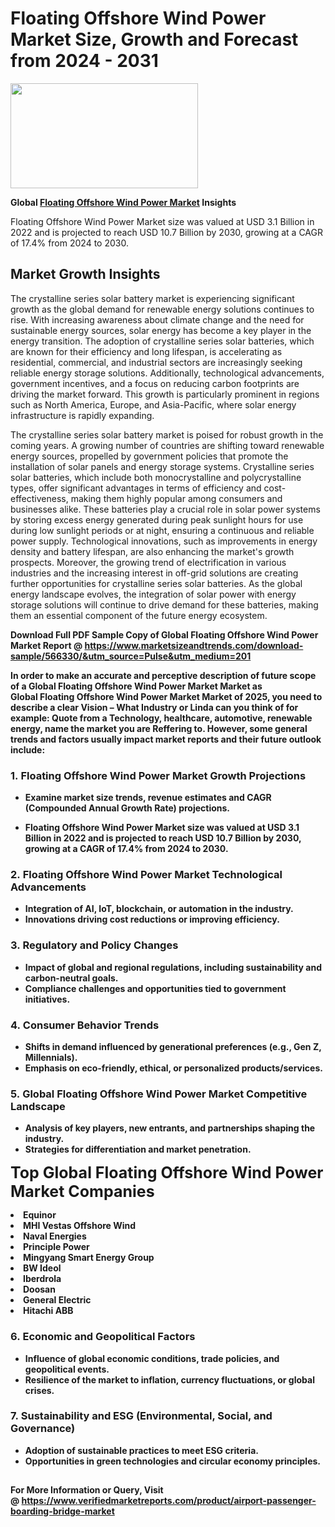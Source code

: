 <H1>Floating Offshore Wind Power Market Size, Growth and Forecast from 2024 - 2031</H1><img class="aligncenter size-medium wp-image-584254" src="https://thirdeyenews.in/wp-content/uploads/2024/09/Global-Market-Research-300x168.jpeg" alt="" width="300" height="168" /><p><strong>Global&nbsp;<a href="https://www.marketsizeandtrends.com/download-sample/566330/&amp;utm_source=Pulse&amp;utm_medium=201">Floating Offshore Wind Power Market</a> Insights</strong></p><p>Floating Offshore Wind Power Market size was valued at USD 3.1 Billion in 2022 and is projected to reach USD 10.7 Billion by 2030, growing at a CAGR of 17.4% from 2024 to 2030.</p><p><h2>Market Growth Insights</h2> <p>The crystalline series solar battery market is experiencing significant growth as the global demand for renewable energy solutions continues to rise. With increasing awareness about climate change and the need for sustainable energy sources, solar energy has become a key player in the energy transition. The adoption of crystalline series solar batteries, which are known for their efficiency and long lifespan, is accelerating as residential, commercial, and industrial sectors are increasingly seeking reliable energy storage solutions. Additionally, technological advancements, government incentives, and a focus on reducing carbon footprints are driving the market forward. This growth is particularly prominent in regions such as North America, Europe, and Asia-Pacific, where solar energy infrastructure is rapidly expanding.</p> <p><strong></strong></p> <p>The crystalline series solar battery market is poised for robust growth in the coming years. A growing number of countries are shifting toward renewable energy sources, propelled by government policies that promote the installation of solar panels and energy storage systems. Crystalline series solar batteries, which include both monocrystalline and polycrystalline types, offer significant advantages in terms of efficiency and cost-effectiveness, making them highly popular among consumers and businesses alike. These batteries play a crucial role in solar power systems by storing excess energy generated during peak sunlight hours for use during low sunlight periods or at night, ensuring a continuous and reliable power supply. Technological innovations, such as improvements in energy density and battery lifespan, are also enhancing the market's growth prospects. Moreover, the growing trend of electrification in various industries and the increasing interest in off-grid solutions are creating further opportunities for crystalline series solar batteries. As the global energy landscape evolves, the integration of solar power with energy storage solutions will continue to drive demand for these batteries, making them an essential component of the future energy ecosystem.</p> <p><strong></p><p><span class=""><strong>Download Full PDF Sample Copy of Global Floating Offshore Wind Power Market Report</strong> @ <a href="https://www.marketsizeandtrends.com/download-sample/566330/&amp;utm_source=Pulse&amp;utm_medium=201" target="_blank">https://www.marketsizeandtrends.com/download-sample/566330/&amp;utm_source=Pulse&amp;utm_medium=201</a></span></p><p>In order to make an accurate and perceptive description of future scope of a Global&nbsp;Floating Offshore Wind Power Market Market as Global&nbsp;Floating Offshore Wind Power Market Market of 2025, you need to describe a clear Vision &ndash; What Industry or Linda can you think of for example: Quote from a Technology, healthcare, automotive, renewable energy, name the market you are Reffering to. However, some general trends and factors usually impact market reports and their future outlook include:</p><h3>1.&nbsp;<strong>Floating Offshore Wind Power Market Growth Projections</strong></h3><ul><li>Examine market size trends, revenue estimates and CAGR (Compounded Annual Growth Rate) projections.</li><li><p>Floating Offshore Wind Power Market size was valued at USD 3.1 Billion in 2022 and is projected to reach USD 10.7 Billion by 2030, growing at a CAGR of 17.4% from 2024 to 2030.</p></li></ul><h3>2.&nbsp;<strong>Floating Offshore Wind Power Market Technological Advancements</strong></h3><ul><li>Integration of AI, IoT, blockchain, or automation in the industry.</li><li>Innovations driving cost reductions or improving efficiency.</li></ul><h3>3.&nbsp;<strong>Regulatory and Policy Changes</strong></h3><ul><li>Impact of global and regional regulations, including sustainability and carbon-neutral goals.</li><li>Compliance challenges and opportunities tied to government initiatives.</li></ul><h3>4.&nbsp;<strong>Consumer Behavior Trends</strong></h3><ul><li>Shifts in demand influenced by generational preferences (e.g., Gen Z, Millennials).</li><li>Emphasis on eco-friendly, ethical, or personalized products/services.</li></ul><h3>5.&nbsp;<strong>Global Floating Offshore Wind Power Market Competitive Landscape</strong></h3><ul><li>Analysis of key players, new entrants, and partnerships shaping the industry.</li><li>Strategies for differentiation and market penetration.</li></ul><p data-pm-slice="1 1 []"><span style="color: inherit; font-family: inherit; font-size: 25px;">Top Global Floating Offshore Wind Power Market Companies</span></p><div class="" data-test-id=""><p><li>Equinor</li><li> MHI Vestas Offshore Wind</li><li> Naval Energies</li><li> Principle Power</li><li> Mingyang Smart Energy Group</li><li> BW Ideol</li><li> Iberdrola</li><li> Doosan</li><li> General Electric</li><li> Hitachi ABB</li></p></div><h3>6.&nbsp;<strong>Economic and Geopolitical Factors</strong></h3><ul><li>Influence of global economic conditions, trade policies, and geopolitical events.</li><li>Resilience of the market to inflation, currency fluctuations, or global crises.</li></ul><h3>7.&nbsp;<strong>Sustainability and ESG (Environmental, Social, and Governance)</strong></h3><ul><li>Adoption of sustainable practices to meet ESG criteria.</li><li>Opportunities in green technologies and circular economy principles.</li></ul><h2><strong style="font-size: 14px;">For More Information or Query, Visit @&nbsp;</strong><a style="background-color: #ffffff; font-size: 14px;" href="https://www.marketsizeandtrends.com/report/floating-offshore-wind-power-market/" target="_blank">https://www.verifiedmarketreports.com/product/airport-passenger-boarding-bridge-market</a></h2>
